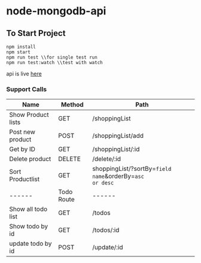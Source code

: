 # node-mongodb-api 
## To Start Project
```
npm install
npm start
npm run test \\for single test run
npm run test:watch \\test with watch
```
api is live [here](http://nodeapi-env.eba-pc5mxkfe.ap-south-1.elasticbeanstalk.com/)

### Support Calls
| Name | Method | Path |
| ------ | ------ | ------ |
| Show Product lists | GET |/shoppingList|
| Post new product | POST |/shoppingList/add|
| Get by ID | GET |/shoppingList/:id|
| Delete product | DELETE |/delete/:id|
| Sort Productlist | GET |shoppingList/?sortBy=<code>field name</code>&orderBy=<code>asc or desc</code>|
| ------ | Todo Route | ------ |
| Show all todo list | GET |/todos|
| Show todo by id | GET |/todos/:id|
| update todo by id | POST |/update/:id|
